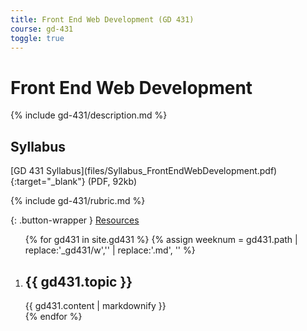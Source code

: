 ```yaml
---
title: Front End Web Development (GD 431)
course: gd-431
toggle: true
---
```


Front End Web Development
=========================

{% include gd-431/description.md %}

Syllabus
--------

<span class="highlighter">
[GD 431 Syllabus](files/Syllabus_FrontEndWebDevelopment.pdf){:target="_blank"} (PDF, 92kb)
</span>

{% include gd-431/rubric.md %}

{: .button-wrapper }
<a href="{{ site.baseurl }}{% link resources.md %}" class="button--bordered">
<span class="button__borders"></span>
Resources</a>

<ol class="u-list-reset schedule-list">
{% for gd431 in site.gd431 %}
{% assign weeknum = gd431.path | replace:'_gd431/w','' | replace:'.md', '' %}
  <li class="accordion-wrapper" id="week{{ weeknum }}">
    <h2 class="accordion-title{% if gd431.empty %} has-no-content js-content-toggle-ignore{% else %} js-trigger-content-toggle{% endif %}">
      {{ gd431.topic }}
    </h2>
    {{ gd431.content | markdownify }}
  </li>
{% endfor %}
</ol>
